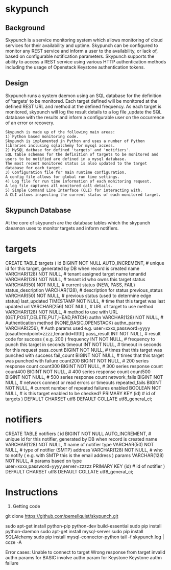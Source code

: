 skypunch
========

Background
----------
Skypunch is a service monitoring system which allows monitoring of cloud services for their availability and uptime. Skypunch can be configured to monitor any REST service and inform a user to the availability, or lack of, based on configurable notification parameters.  Skypunch supports the ability to access a REST service using various HTTP authentication methods including the usage of Openstack Keystone authentication tokens.

Design
------
Skypunch runs a system daemon using an SQL database for the definition of 'targets' to be monitored. Each target defined will be monitored at the defined REST URL and method at the defined frequency. As each target is monitored, skypunch will log the result details to a log file ,update the SQL database with the results and inform a configurable user on the occurrence of an error or recovery.

    Skypunch is made up of the following main areas:
    1) Python based monitoring code.
    Skypunch is implemented in Python and uses a number of Python libraries inclusing sqlalchemy for mysql access.
    2) MySQL datbase for defined 'targets' and 'notifiers'.
    SQL table schemas for the definition of targets to be monitored and users to be notified are defined in a mysql database. 
    The most recent monitored status is also updated to the target database for each target.
    3) Configuration file for main runtime configuration.
    A config file allows for global run time settings.
    4) Log file for run time information of each monitoring request.
    A log file captures all monitored call details.
    5) Simple Command Line Interface (CLI) for interacting with.
    A CLI allows inspecting the current status of each monitored target.

Skypunch Database
-----------------
At the core of skypunch are the database tables which the skypunch daeamon uses to monitor targets and inform notifiers. 

# targets 
CREATE TABLE targets ( 
    id                 BIGINT                   NOT NULL AUTO_INCREMENT,  # unique id for this target, generated by DB when record is created
    name               VARCHAR(128)             NOT NULL,                 # tenant assigned target name
    tenantid           VARCHAR(128)             NOT NULL,                 # tenant id who owns this target 
    status             VARCHAR(50)              NOT NULL,                 # current status (NEW, PASS, FAIL)
    status_description VARCHAR(128),                                      # description for status
    previous_status    VARCHAR(50)              NOT NULL,                 # previous status (used to determine edge status)
    last_updated       TIMESTAMP                NOT NULL,                 # time that this target was last updated
    url                VARCHAR(256)             NOT NULL,                 # URL of target to use
    method             VARCHAR(128)             NOT NULL,                 # method to use with URL (GET,POST,DELETE,PUT,HEAD,PATCH)
    authn              VARCHAR(128)             NOT NULL,                 # Authentication method (NONE,BASIC,OPENSTACK)
    authn_parms        VARCHAR(256),                                      # Auth params used e.g. user=xxxx,password=yyyy [osauthendpoint=zzzz,tenantid=tttttt]
    pass_result        INT                      NOT NULL,                 # result code for success ( e.g. 200 )
    frequency          INT                      NOT NULL,                 # frequency to punch this target in seconds
    timeout            INT                      NOT NULL,                 # timeout in seconds for this request
    pass_count         BIGINT                   NOT NULL,                 # times that this target was punched with success
    fail_count         BIGINT                   NOT NULL,                 # times that this target was punched with failure
    count200           BIGINT                   NOT NULL,                 # 200 series response count
    count300           BIGINT                   NOT NULL,                 # 300 series response count
    count400           BIGINT                   NOT NULL,                 # 400 series response count
    count500           BIGINT                   NOT NULL,                 # 500 series response count
    network_fails      BIGINT                   NOT NULL,                 # network connect or read errors or timeouts
    repeated_fails     BIGINT                   NOT NULL,                 # current number of repeated failures
    enabled            BOOLEAN                  NOT NULL,                 # is this target enabled to be checked? 
    PRIMARY KEY (id)                                                      # id of targets 
 ) DEFAULT CHARSET utf8 DEFAULT COLLATE utf8_general_ci;


# notifiers
CREATE TABLE notifiers (
    id                 BIGINT                   NOT NULL AUTO_INCREMENT,  # unique id for this notifier, generated by DB when record is created
    name               VARCHAR(128)             NOT NULL,                 # name of notifier
    type               VARCHAR(50)              NOT NULL,                 # type of notifier (SMTP)
    address            VARCHAR(128)             NOT NULL,                 # who to notify ( e.g. with SMTP this is the email address ) 
    params             VARCHAR(128)             NOT NULL,                 # params based on type user=xxxx,password=yyyy,server=zzzzz
    PRIMARY KEY (id)                                                      # id of notifier 
) DEFAULT CHARSET utf8 DEFAULT COLLATE utf8_general_ci;




Instructions
============
1) Getting code

git clone https://github.com/pemellquist/skypunch.git <your directory>



sudo apt-get install python-pip python-dev build-essential
sudo pip install python-daemon
sudo apt-get install mysql-server
sudo pip install SQLAlchemy
sudo pip install mysql-connector-python
tail -f skypunch.log | ccze -A


Error cases:
Unable to connect to target
Wrong response from target
invalid authn params for BASIC
involve authn param for Keystone
Keystone authn failure

